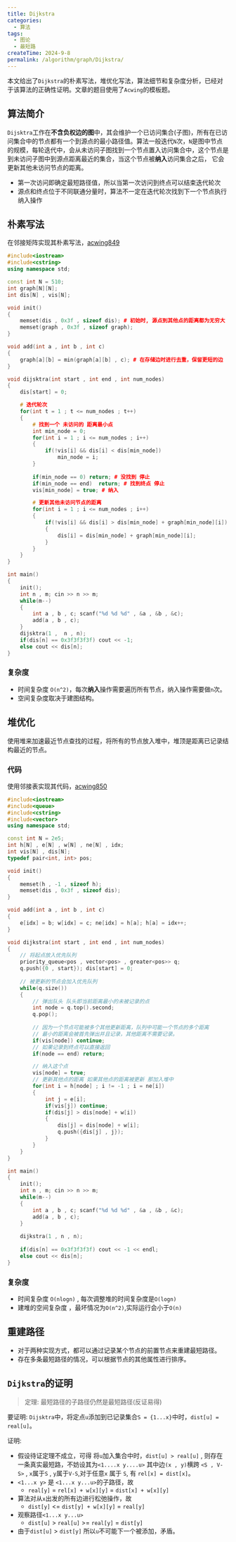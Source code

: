 ```yaml
---
title: Dijkstra
categories:
  - 算法
tags:
  - 图论
  - 最短路
createTime: 2024-9-8
permalink: /algorithm/graph/Dijkstra/
---
```


本文给出了`Dijkstra`的朴素写法，堆优化写法，算法细节和复杂度分析，已经对于该算法的正确性证明。文章的题目使用了`Acwing`的模板题。

<!-- more -->

## 算法简介

`Dijsktra`工作在**不含负权边的图**中，其会维护一个已访问集合(子图)，所有在已访问集合中的节点都有一个到源点的最小路径值。算法一般迭代`N`次，`N`是图中节点的规模，每轮迭代中，会从未访问子图找到一个节点置入访问集合中，这个节点是到未访问子图中到源点距离最近的集合，当这个节点被**纳入**访问集合之后， 它会更新其他未访问节点的距离。

+ 第一次访问即确定最短路径值，所以当第一次访问到终点可以结束迭代轮次
+ 源点和终点位于不同联通分量时，算法不一定在迭代轮次找到下一个节点执行纳入操作

## 朴素写法

在邻接矩阵实现其朴素写法，[acwing849](https://www.acwing.com/problem/content/description/851/)

```cpp
#include<iostream>
#include<cstring>
using namespace std;

const int N = 510;
int graph[N][N];
int dis[N] , vis[N];

void init()
{
    memset(dis , 0x3f , sizeof dis); # 初始时, 源点到其他点的距离都为无穷大
    memset(graph , 0x3f , sizeof graph);
}

void add(int a , int b , int c)
{
    graph[a][b] = min(graph[a][b] , c); # 在存储边时进行去重，保留更短的边
}

void dijsktra(int start , int end , int num_nodes)
{
    dis[start] = 0;

	# 迭代轮次
    for(int t = 1 ; t <= num_nodes ; t++)
    {
	    # 找到一个 未访问的 距离最小点
        int min_node = 0;
        for(int i = 1 ; i <= num_nodes ; i++)
        {
            if(!vis[i] && dis[i] < dis[min_node])
                min_node = i;
        }
        
        if(min_node == 0) return; # 没找到 停止
        if(min_node == end)  return; # 找到终点 停止
        vis[min_node] = true; # 纳入

		# 更新其他未访问节点的距离
        for(int i = 1 ; i <= num_nodes ; i++)
        {
            if(!vis[i] && dis[i] > dis[min_node] + graph[min_node][i])
            {
                dis[i] = dis[min_node] + graph[min_node][i]; 
            }
        }
    }
}

int main()
{
    init();
    int n , m; cin >> n >> m;
    while(m--)
    {
        int a , b , c; scanf("%d %d %d" , &a , &b , &c);
        add(a , b , c);
    }
    dijsktra(1 ,  n , n);
    if(dis[n] == 0x3f3f3f3f) cout << -1;
    else cout << dis[n];
}
```

### 复杂度

+ 时间复杂度 `O(n^2)`，每次**纳入**操作需要遍历所有节点，纳入操作需要做`n`次。
+ 空间复杂度取决于建图结构。

## 堆优化

使用堆来加速最近节点查找的过程，将所有的节点放入堆中，堆顶是距离已记录结构最近的节点。

### 代码

使用邻接表实现其代码，[acwing850](https://www.acwing.com/problem/content/description/852/)

```cpp
#include<iostream>
#include<queue>
#include<cstring>
#include<vector>
using namespace std;

const int N = 2e5;
int h[N] , e[N] , w[N] , ne[N] , idx;
int vis[N] , dis[N];
typedef pair<int, int> pos;

void init()
{
    memset(h , -1 , sizeof h);
    memset(dis , 0x3f , sizeof dis);
} 

void add(int a , int b , int c)
{
    e[idx] = b; w[idx] = c; ne[idx] = h[a]; h[a] = idx++;
}

void dijkstra(int start , int end , int num_nodes)
{
	// 将起点放入优先队列
    priority_queue<pos , vector<pos> , greater<pos>> q;
    q.push({0 , start}); dis[start] = 0;
    
    // 被更新的节点会加入优先队列
    while(q.size())
    {
	    // 弹出队头 队头即当前距离最小的未被记录的点
        int node = q.top().second;
        q.pop(); 
        
	    // 因为一个节点可能被多个其他更新距离，队列中可能一个节点的多个距离
	    // 最小的距离会被首先弹出并且记录，其他距离不需要记录。
        if(vis[node]) continue; 
        // 如果记录到终点可以直接返回
        if(node == end) return;

		// 纳入这个点
        vis[node] = true;
		// 更新其他点的距离 如果其他点的距离被更新 那加入堆中
        for(int i = h[node] ; i != -1 ; i = ne[i])
        {
            int j = e[i];
            if(vis[j]) continue;
            if(dis[j] > dis[node] + w[i])
            {
                dis[j] = dis[node] + w[i];
                q.push({dis[j] , j});
            }
        }
    }
}

int main()
{
    init();
    int n , m; cin >> n >> m;
    while(m--)
    {
        int a , b , c; scanf("%d %d %d" , &a , &b , &c);
        add(a , b , c);
    }
    
    dijkstra(1 , n , n);
    
    if(dis[n] == 0x3f3f3f3f) cout << -1 << endl;
    else cout << dis[n];
}
```

### 复杂度

+  时间复杂度 `O(nlogn)` , 每次调整堆的时间复杂度是`O(logn)`
+  建堆的空间复杂度 ，最坏情况为`O(n^2)`,实际运行会小于`O(n)`

##  重建路径

+ 对于两种实现方式，都可以通过记录某个节点的前置节点来重建最短路径。
+ 存在多条最短路径的情况，可以根据节点的其他属性进行排序。

## `Dijkstra`的证明

> 定理: 最短路径的子路径仍然是最短路径(反证易得)

要证明: `Dijsktra`中，将定点`u`添加到已记录集合`S = {1...x}`中时，`dist[u] = real[u]`。

证明: 
+ 假设待证定理不成立，可得 将`u`加入集合中时，`dist[u] > real[u]` , 则存在一条真实最短路，不妨设其为`<1....x y....u>` 其中边`(x , y)`横跨 `<S , V-S>` , `x`属于`S` , `y`属于`V-S`,对于任意`x` 属于 `S`, 有 `rel[x] = dist[x]`。
+ `<1...x y>` 是 `<1...x y...u>`的子路径，故
	+ `real[y]` = `rel[x] + w[x][y]` = `dist[x] + w[x][y]`
+ 算法对从`x`出发的所有边进行松弛操作，故
	+ `dist[y]` <= `dist[y] + w[x][y]` = `real[y]`
+ 观察路径`<1...x y...u>`
	+ `dist[u]` > `real[u]` >= `real[y]` = `dist[y]`
+ 由于`dist[u]` > `dist[y]` 所以`u`不可能下一个被添加，矛盾。



